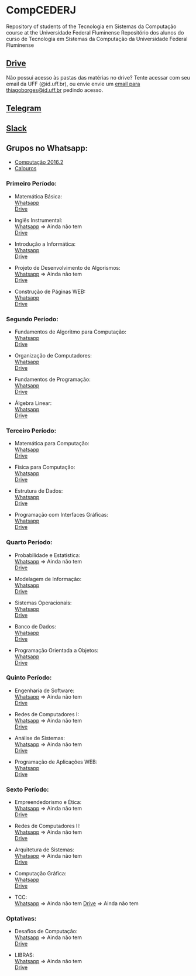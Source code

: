 # CompCEDERJ
Repository of students of the Tecnologia em Sistemas da Computação course at the Universidade Federal Fluminense
Repositório dos alunos do curso de Tecnologia em Sistemas da Computação da Universidade Federal Fluminense

## [Drive](https://goo.gl/UPc92N)
Não possui acesso às pastas das matérias no drive? Tente acessar com seu email da UFF (@id.uff.br), ou envie envie um [email para thiagoborges@id.uff.br](mailto:thiagoborges@id.uff.br) pedindo acesso.

## [Telegram](https://t.me/computacaoUFF)

## [Slack](https://slack-compcederj.herokuapp.com/)

## Grupos no Whatsapp:
- [Computação 2016.2](https://chat.whatsapp.com/2r5Sz373pztAoeVxt339T4) 
- [Calouros](https://chat.whatsapp.com/GTjUqlbKgraIzYDzQGViqY)

### Primeiro Período:
- Matemática Básica:    
    [Whatsapp](https://chat.whatsapp.com/GTjUqlbKgraIzYDzQGViqY)    
    [Drive](https://drive.google.com/drive/folders/0B09LpkQ_E4zTQTFsYXZJTktlUEU)


- Inglês Instrumental:    
    [Whatsapp]() => Ainda não tem    
    [Drive](https://drive.google.com/drive/folders/0B09LpkQ_E4zTcXQ3TS1Vbl9YX1E)


- Introdução a Informática:    
    [Whatsapp](https://chat.whatsapp.com/ArrMirNu1ca3NfSlS87gM7)    
    [Drive](https://drive.google.com/drive/folders/0B09LpkQ_E4zTbzRwZjJmd2k0MkU)


- Projeto de Desenvolvimento de Algorismos:    
    [Whatsapp]() => Ainda não tem    
    [Drive](https://drive.google.com/drive/folders/0B09LpkQ_E4zTRDJ6dlpab0RQTmM)


- Construção de Páginas WEB:    
    [Whatsapp](https://chat.whatsapp.com/3qfs69e879i6Bm46WLaOeu)    
    [Drive](https://drive.google.com/drive/folders/0B09LpkQ_E4zTZC05X3gyN2l6Mnc)
    

### Segundo Período:
- Fundamentos de Algoritmo para Computação:    
    [Whatsapp](https://chat.whatsapp.com/14YpaXQ5x573p3PPvYEiX0)    
    [Drive](https://drive.google.com/open?id=0B09LpkQ_E4zTeWtOaGxfVGdMdms)
    

- Organização de Computadores:    
    [Whatsapp](https://chat.whatsapp.com/D7rjp4HC6ZoJ8HJbmbRInW)    
    [Drive](https://drive.google.com/open?id=0B09LpkQ_E4zTSFUzd0pGYi1pc1k)
    

- Fundamentos de Programação:    
    [Whatsapp](https://chat.whatsapp.com/LqTCnhW4RGMKGGYSMkrfEQ)    
    [Drive](https://drive.google.com/open?id=0B09LpkQ_E4zTZ3JNY3pJWmY4amM)
    

- Álgebra Linear:    
    [Whatsapp](https://chat.whatsapp.com/LcErCMXDfq6Cgvx654hsx9)    
    [Drive](https://drive.google.com/open?id=0B09LpkQ_E4zTU1dqMXVBYlNlMGM)
    

### Terceiro Período:
- Matemática para Computação:    
    [Whatsapp](https://chat.whatsapp.com/HuXuPMeCgwdBlH280YM5af)    
    [Drive](https://drive.google.com/open?id=0B09LpkQ_E4zTZ2VNU1NLY3NvZkU)
    

- Física para Computação:    
    [Whatsapp](https://chat.whatsapp.com/KNpo41cS0g5HrpH78A7NYJ)    
    [Drive](https://drive.google.com/open?id=0B09LpkQ_E4zTOHVleklmRVM4OFE)
    

- Estrutura de Dados:    
    [Whatsapp](https://chat.whatsapp.com/C0hqMRl9b7WKpnC9ISLRql)    
    [Drive](https://drive.google.com/open?id=0B09LpkQ_E4zTeVZZWVlpN1hRcHM)
    

- Programação com Interfaces Gráficas:    
    [Whatsapp](https://chat.whatsapp.com/1b6r6pqf9zU5givcte6K34)    
    [Drive](https://drive.google.com/open?id=0B09LpkQ_E4zTU09GNGNhdmFyMGc)
    

### Quarto Período:
- Probabilidade e Estatistica:    
    [Whatsapp]() => Ainda não tem    
    [Drive](https://drive.google.com/open?id=0B09LpkQ_E4zTWUVBSV80XzhlNUk)
    

- Modelagem de Informação:    
    [Whatsapp](https://chat.whatsapp.com/CQ3ZI2iLhsJGdTdaPTB8wi)    
    [Drive](https://drive.google.com/open?id=0B09LpkQ_E4zTTWVxbEdiT1lUYkE)
    

- Sistemas Operacionais:    
    [Whatsapp](https://chat.whatsapp.com/IjKaeeLvgdmGwGa0OGhlrc)    
    [Drive](https://drive.google.com/open?id=0B09LpkQ_E4zTQnZrSUlQdTgyWkU)
    

- Banco de Dados:    
    [Whatsapp](https://chat.whatsapp.com/FsIFgO8uVgO6QV9rsJs4qt)    
    [Drive](https://drive.google.com/open?id=0B09LpkQ_E4zTU1RGakNiSzNYTTA)
    

- Programação Orientada a Objetos:    
    [Whatsapp](https://chat.whatsapp.com/6pRG6QJpwGgKHedW9IxBe7)    
    [Drive](https://drive.google.com/open?id=0B09LpkQ_E4zTbk83Q19XV2pNdHc)
    

### Quinto Período:
- Engenharia de Software:    
    [Whatsapp]() => Ainda não tem    
    [Drive](https://drive.google.com/open?id=0B09LpkQ_E4zTNWIzWHFJVTFLUk0)
    

- Redes de Computadores I:    
    [Whatsapp]() => Ainda não tem    
    [Drive](https://drive.google.com/open?id=0B09LpkQ_E4zTSnVVYWlxREpWYUE)
    

- Análise de Sistemas:    
    [Whatsapp]() => Ainda não tem    
    [Drive](https://drive.google.com/open?id=0B09LpkQ_E4zTcW9Hc1d6dEMzRTQ)
    

- Programação de Aplicações WEB:    
    [Whatsapp](https://chat.whatsapp.com/ADi0whxtGtZ9FteMUz8cKF)    
    [Drive](https://drive.google.com/open?id=0B09LpkQ_E4zTeVFfT0U4NlYzZ2s)
    

### Sexto Período:
- Empreendedorismo e Ética:    
    [Whatsapp]() => Ainda não tem    
    [Drive](https://drive.google.com/open?id=0B09LpkQ_E4zTT1JtbXhxTW16dDg)
    

- Redes de Computadores II:    
    [Whatsapp]() => Ainda não tem    
    [Drive](https://drive.google.com/open?id=0B09LpkQ_E4zTeG9OUjlVcXNkUTg)
    

- Arquitetura de Sistemas:    
    [Whatsapp]() => Ainda não tem    
    [Drive](https://drive.google.com/open?id=0B09LpkQ_E4zTQmYzWnoxam9OeFU)
    

- Computação Gráfica:    
    [Whatsapp](https://chat.whatsapp.com/JZG0Ra7RR429ryhW9uqJXL)    
    [Drive](https://drive.google.com/open?id=0B09LpkQ_E4zTZTY3cmRDMGNUeHc)
    

- TCC:    
    [Whatsapp]()  => Ainda não tem
    [Drive]() => Ainda não tem
    

### Optativas:
- Desafios de Computação:    
    [Whatsapp]()  => Ainda não tem    
    [Drive](https://drive.google.com/drive/folders/0B-674WO8m5GebWN0U1RfdDE0aHM)
    

- LIBRAS:    
    [Whatsapp]()  => Ainda não tem    
    [Drive](https://drive.google.com/drive/folders/0B09LpkQ_E4zTS285bGh5YTZtdTQ)
